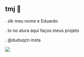 ## tmj 👋

. slk meu nome e Eduardo

. to no alura
aqui faços meus projeto

. @duduqzn insta

![](https://media1.tenor.com/m/sJR3938-DJsAAAAd/messi-leonalmessi.gif)
